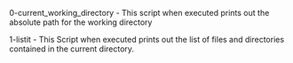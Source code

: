 0-current_working_directory - This script when executed prints out the absolute path for the working directory

1-listit - This Script when executed prints out the list of files and directories contained in the current directory.
